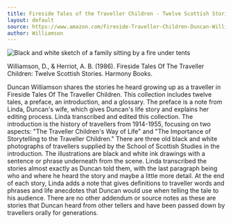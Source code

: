 ```yaml
---
title: Fireside Tales of the Traveller Children - Twelve Scottish Stories
layout: default
source: https://www.amazon.com/Fireside-Traveller-Children-Duncan-Williamson/dp/1912476487/ref=sr_1_1?dchild=1&keywords=Fireside+Tales+of+the+Traveller+Children&qid=1619577825&s=books&sr=1-1
author: Williamson
---
```

<div class="summary left"><img src="{{"/assets/images/fireside.jpg" | relative_url}}" alt="Black and white sketch of a family sitting by a fire under tents">

<p>Williamson, D., & Herriot, A. B. (1986). Fireside Tales Of The Traveller Children: Twelve Scottish Stories. Harmony Books.</p>

<p>Duncan Williamson shares the stories he heard growing up as a traveller in Fireside Tales Of The Traveller Children. This collection includes twelve tales, a preface, an introduction, and a glossary. The preface is a note from Linda, Duncan's wife, which gives Duncan's life story and explains her editing process. Linda transcribed and edited this collection. The introduction is the history of travellers from 1914-1955, focusing on two aspects: "The Traveller Children's Way of Life" and "The Importance of Storytelling to the Traveller Children." There are three old black and white photographs of travellers supplied by the School of Scottish Studies in the introduction. The illustrations are black and white ink drawings with a sentence or phrase underneath from the scene. Linda transcribed the stories almost exactly as Duncan told them, with the last paragraph being who and where he heard the story and maybe a little more detail. At the end of each story, Linda adds a note that gives definitions to traveller words and phrases and life anecdotes that Duncan would use when telling the tale to his audience. There are no other addendum or source notes as these are stories that Duncan heard from other tellers and have been passed down by travellers orally for generations.</p>
</div>

